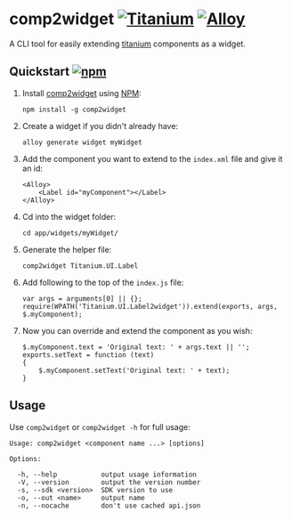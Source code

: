 # comp2widget [![Titanium](http://www-static.appcelerator.com/badges/titanium-git-badge-sq.png)](http://www.appcelerator.com/titanium/) [![Alloy](http://www-static.appcelerator.com/badges/alloy-git-badge-sq.png)](http://www.appcelerator.com/alloy/)

A CLI tool for easily extending [titanium](http://appcelerator.com/titanium) components as a widget.

## Quickstart [![npm](http://img.shields.io/npm/v/comp2widget.png)](https://www.npmjs.org/package/comp2widget)

1. Install [comp2widget](http://npmjs.org/package/comp2widget) using [NPM](http://npmjs.org):

    ```
    npm install -g comp2widget
    ```

2. Create a widget if you didn't already have:

    ```
    alloy generate widget myWidget
    ```
    
4. Add the component you want to extend to the `index.xml` file and give it an id:

    ```
    <Alloy>
    	<Label id="myComponent"></Label>
    </Alloy>
    ```
    
5. Cd into the widget folder:

    ```
    cd app/widgets/myWidget/
    ```
    
6. Generate the helper file:

    ```
    comp2widget Titanium.UI.Label
    ```

5. Add following to the top of the `index.js` file:

    ```
    var args = arguments[0] || {};
    require(WPATH('Titanium.UI.Label2widget')).extend(exports, args, $.myComponent);
    ```

6.  Now you can override and extend the component as you wish:

    ```
    $.myComponent.text = 'Original text: ' + args.text || '';
    exports.setText = function (text)
    {
        $.myComponent.setText('Original text: ' + text);
    }
    ```
    
## Usage

Use `comp2widget` or `comp2widget -h` for full usage:

    Usage: comp2widget <component name ...> [options]
    
    Options:
    
      -h, --help           output usage information
      -V, --version        output the version number
      -s, --sdk <version>  SDK version to use
      -o, --out <name>     output name
      -n, --nocache        don't use cached api.json
